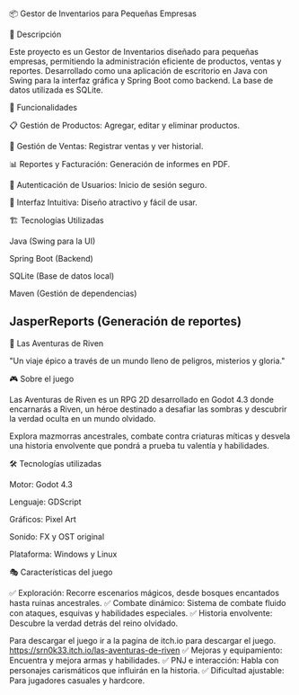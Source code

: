 📦 Gestor de Inventarios para Pequeñas Empresas

📌 Descripción

Este proyecto es un Gestor de Inventarios diseñado para pequeñas empresas, permitiendo la administración eficiente de productos, ventas y reportes. Desarrollado como una aplicación de escritorio en Java con Swing para la interfaz gráfica y Spring Boot como backend. La base de datos utilizada es SQLite.

🚀 Funcionalidades

📋 Gestión de Productos: Agregar, editar y eliminar productos.

🛒 Gestión de Ventas: Registrar ventas y ver historial.

📊 Reportes y Facturación: Generación de informes en PDF.

🔐 Autenticación de Usuarios: Inicio de sesión seguro.

🎨 Interfaz Intuitiva: Diseño atractivo y fácil de usar.

🏗️ Tecnologías Utilizadas

Java (Swing para la UI)

Spring Boot (Backend)

SQLite (Base de datos local)

Maven (Gestión de dependencias)

JasperReports (Generación de reportes)
------------------------------------------------------------------------------------------------------------------------------------------------------------------------------------------------------------------------------------------------------
🌟 Las Aventuras de Riven

"Un viaje épico a través de un mundo lleno de peligros, misterios y gloria."

🎮 Sobre el juego

Las Aventuras de Riven es un RPG 2D desarrollado en Godot 4.3 donde encarnarás a Riven, un héroe destinado a desafiar las sombras y descubrir la verdad oculta en un mundo olvidado.

Explora mazmorras ancestrales, combate contra criaturas míticas y desvela una historia envolvente que pondrá a prueba tu valentía y habilidades.

🛠️ Tecnologías utilizadas

Motor: Godot 4.3

Lenguaje: GDScript

Gráficos: Pixel Art

Sonido: FX y OST original

Plataforma: Windows y Linux

🎭 Características del juego

✅ Exploración: Recorre escenarios mágicos, desde bosques encantados hasta ruinas ancestrales.
✅ Combate dinámico: Sistema de combate fluido con ataques, esquivas y habilidades especiales.
✅ Historia envolvente: Descubre la verdad detrás del reino olvidado.

Para descargar el juego ir a la pagina de itch.io para descargar el juego. https://srn0k33.itch.io/las-aventuras-de-riven
✅ Mejoras y equipamiento: Encuentra y mejora armas y habilidades.
✅ PNJ e interacción: Habla con personajes carismáticos que influirán en la historia.
✅ Dificultad ajustable: Para jugadores casuales y hardcore.
